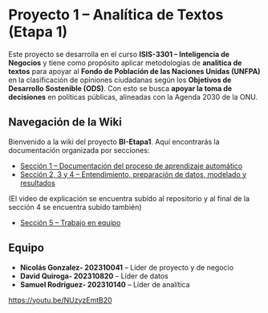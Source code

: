 # Proyecto 1 – Analítica de Textos (Etapa 1)

Este proyecto se desarrolla en el curso **ISIS-3301 – Inteligencia de Negocios** y tiene como propósito aplicar metodologías de **analítica de textos** para apoyar al **Fondo de Población de las Naciones Unidas (UNFPA)** en la clasificación de opiniones ciudadanas según los **Objetivos de Desarrollo Sostenible (ODS)**. Con esto se busca **apoyar la toma de decisiones** en políticas públicas, alineadas con la Agenda 2030 de la ONU.

## Navegación de la Wiki
Bienvenido a la wiki del proyecto **BI-Etapa1**. Aquí encontrarás la documentación organizada por secciones:

- [Sección 1 – Documentación del proceso de aprendizaje automático](https://github.com/SamuelRT123/BI-Etapa1/wiki/Secci%C3%B3n-1:-Documentaci%C3%B3n-del-proceso-de-aprendizaje-autom%C3%A1tico.)  
- [Sección 2, 3 y 4 – Entendimiento, preparación de datos, modelado y resultados](https://github.com/SamuelRT123/BI-Etapa1/wiki/Secci%C3%B3n-2.-Entendimiento-y-preparaci%C3%B3n-de-los-datos.)

(El video de explicación se encuentra subido al repositorio y al final de la sección 4 se encuentra subido también)
- [Sección 5 – Trabajo en equipo](https://github.com/SamuelRT123/BI-Etapa1/wiki/Secci%C3%B3n-5.-Trabajo-en-equipo)  

## Equipo
- **Nicolás Gonzalez- 202310041** – Líder de proyecto y de negocio  
- **David Quiroga- 202310820** – Líder de datos  
- **Samuel Rodríguez- 202310140** – Líder de analítica

https://youtu.be/NUzyzEmtB20
